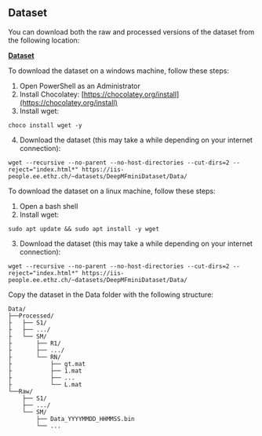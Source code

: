 ## Dataset

You can download both the raw and processed versions of the dataset from the following location:

[**Dataset**](https://iis-people.ee.ethz.ch/~datasets/DeepMFminiDataset/)

To download the dataset on a windows machine, follow these steps:
1. Open PowerShell as an Administrator
2. Install Chocolatey: [https://chocolatey.org/install](https://chocolatey.org/install)
3. Install wget: 
```plaintext
choco install wget -y
```
4. Download the dataset (this may take a while depending on your internet connection): 
```plaintext
wget --recursive --no-parent --no-host-directories --cut-dirs=2 --reject="index.html*" https://iis-people.ee.ethz.ch/~datasets/DeepMFminiDataset/Data/
```

To download the dataset on a linux machine, follow these steps:
1. Open a bash shell
2. Install wget: 
```plaintext
sudo apt update && sudo apt install -y wget
```
3. Download the dataset (this may take a while depending on your internet connection): 
```plaintext
wget --recursive --no-parent --no-host-directories --cut-dirs=2 --reject="index.html*" https://iis-people.ee.ethz.ch/~datasets/DeepMFminiDataset/Data/
```

Copy the dataset in the Data folder with the following structure:

```plaintext
Data/
├──Processed/
├	├── S1/
├	├── .../
├	└── SM/
├		├── R1/
├		├── .../
├		└── RN/
├			├── gt.mat
├			├── 1.mat
├			├── ...
├			└── L.mat
└──Raw/
	├── S1/
	├── .../
	└── SM/
		├── Data_YYYYMMDD_HHMMSS.bin
		└── ...
```